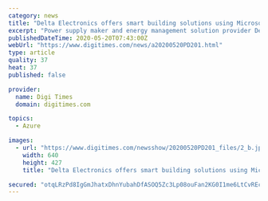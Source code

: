 ```yaml
---
category: news
title: "Delta Electronics offers smart building solutions using Microsoft Azure"
excerpt: "Power supply maker and energy management solution provider Delta Electronics has used its IoT technology in combination with Microsoft Azure hybrid cloud computing services to develop two smart building solutions,"
publishedDateTime: 2020-05-20T07:43:00Z
webUrl: "https://www.digitimes.com/news/a20200520PD201.html"
type: article
quality: 37
heat: 37
published: false

provider:
  name: Digi Times
  domain: digitimes.com

topics:
  - Azure

images:
  - url: "https://www.digitimes.com/newsshow/20200520PD201_files/2_b.jpg"
    width: 640
    height: 427
    title: "Delta Electronics offers smart building solutions using Microsoft Azure"

secured: "otqLRzPd8IgGmJhatxDhnYubahDfASOQ5Zc3Lp08ouFan2KG0I1me6LtCvREc+ZlqfwpBionblwFv1RixgYZd5hwRBT5qhjnwlwPi56Q2nKd00J2XBeau6DJsOAsO1+6L7n8RLpErI8yzkUTujy7mjn5SHLrxSrCsQiYgsdiaAsgp7UgHST6XV9TIVqgwnjrt+2ebfoa51LoS14XS9TOBqYLx1Fb8hhPLNbejPRO5AW9o0k5M0283ByXR92gYqO143bNnJV7lzRiFvLzY7Kz/3mzqsevb+GHZxoGOuJUhZM+U+bJnR0HqF15g85jZLvR;exv2z51LQFAkIYsdbxQ3Yw=="
---
```


